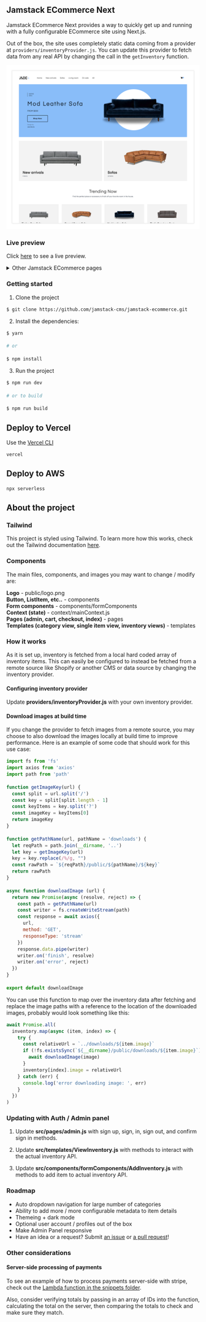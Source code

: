 ## Jamstack ECommerce Next

Jamstack ECommerce Next provides a way to quickly get up and running with a fully configurable ECommerce site using Next.js.

Out of the box, the site uses completely static data coming from a provider at `providers/inventoryProvider.js`. You can update this provider to fetch data from any real API by changing the call in the `getInventory` function.

![Home](example-images/1.png)

### Live preview

Click [here](https://www.jamstackecommerce.dev/) to see a live preview.

<details>
  <summary>Other Jamstack ECommerce pages</summary>

### Category view
![Category view](example-images/2.png)

### Item view
![Item view](example-images/3.png)

### Cart view
![Cart view](example-images/4.png)

### Admin panel
![Admin panel](example-images/5.png)
</details>

### Getting started

1. Clone the project

```sh
$ git clone https://github.com/jamstack-cms/jamstack-ecommerce.git
```

2. Install the dependencies:

```sh
$ yarn

# or

$ npm install
```

3. Run the project

```sh
$ npm run dev

# or to build

$ npm run build
```

## Deploy to Vercel

Use the [Vercel CLI](https://vercel.com/download)

```sh
vercel
```

## Deploy to AWS

```sh
npx serverless
```

## About the project

### Tailwind

This project is styled using Tailwind. To learn more how this works, check out the Tailwind documentation [here](https://tailwindcss.com/docs).

### Components

The main files, components, and images you may want to change / modify are:

__Logo__ - public/logo.png   
__Button, ListItem, etc..__ - components   
__Form components__ - components/formComponents   
__Context (state)__ - context/mainContext.js   
__Pages (admin, cart, checkout, index)__ - pages   
__Templates (category view, single item view, inventory views)__ - templates   

### How it works

As it is set up, inventory is fetched from a local hard coded array of inventory items. This can easily be configured to instead be fetched from a remote source like Shopify or another CMS or data source by changing the inventory provider.

#### Configuring inventory provider

Update __providers/inventoryProvider.js__ with your own inventory provider.

#### Download images at build time

If you change the provider to fetch images from a remote source, you may choose to also download the images locally at build time to improve performance. Here is an example of some code that should work for this use case:

```javascript
import fs from 'fs'
import axios from 'axios'
import path from 'path'

function getImageKey(url) {
  const split = url.split('/')
  const key = split[split.length - 1]
  const keyItems = key.split('?')
  const imageKey = keyItems[0]
  return imageKey
}

function getPathName(url, pathName = 'downloads') {
  let reqPath = path.join(__dirname, '..')
  let key = getImageKey(url)
  key = key.replace(/%/g, "")
  const rawPath = `${reqPath}/public/${pathName}/${key}`
  return rawPath
}

async function downloadImage (url) {
  return new Promise(async (resolve, reject) => {
    const path = getPathName(url)
    const writer = fs.createWriteStream(path)
    const response = await axios({
      url,
      method: 'GET',
      responseType: 'stream'
    })
    response.data.pipe(writer)
    writer.on('finish', resolve)
    writer.on('error', reject)
  })
}

export default downloadImage
```

You can use this function to map over the inventory data after fetching and replace the image paths with a reference to the location of the downloaded images, probably would look something like this:

```javascript
await Promise.all(
  inventory.map(async (item, index) => {
    try {
      const relativeUrl = `../downloads/${item.image}`
      if (!fs.existsSync(`${__dirname}/public/downloads/${item.image}`)) {
        await downloadImage(image)
      }
      inventory[index].image = relativeUrl
    } catch (err) {
      console.log('error downloading image: ', err)
    }
  })
)
```

### Updating with Auth / Admin panel

1. Update __src/pages/admin.js__ with sign up, sign, in, sign out, and confirm sign in methods.

2. Update __src/templates/ViewInventory.js__ with methods to interact with the actual inventory API.

3. Update __src/components/formComponents/AddInventory.js__ with methods to add item to actual inventory API.

### Roadmap

- Auto dropdown navigation for large number of categories
- Ability to add more / more configurable metadata to item details
- Themeing + dark mode
- Optional user account / profiles out of the box
- Make Admin Panel responsive
- Have an idea or a request? Submit [an issue](https://github.com/jamstack-cms/jamstack-ecommerce/issues) or [a pull request](https://github.com/jamstack-cms/jamstack-ecommerce/pulls)!

### Other considerations

#### Server-side processing of payments

To see an example of how to process payments server-side with stripe, check out the [Lambda function in the snippets folder](https://github.com/jamstack-cms/jamstack-ecommerce/blob/next/snippets/lambda.js).

Also, consider verifying totals by passing in an array of IDs into the function, calculating the total on the server, then comparing the totals to check and make sure they match.
